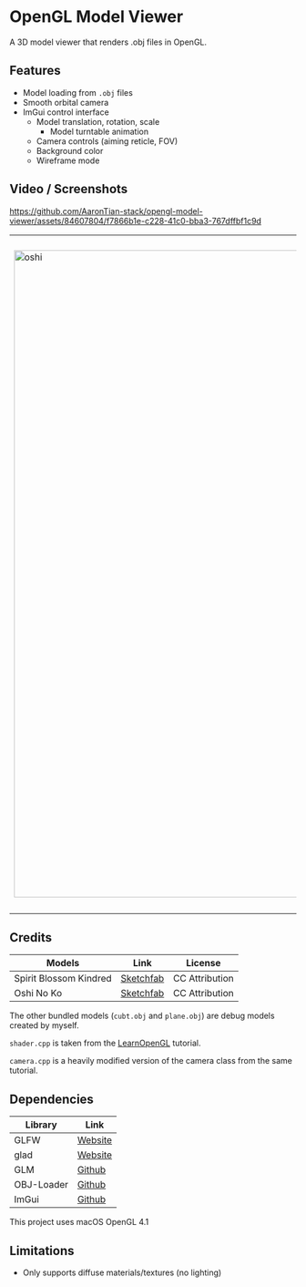 # OpenGL Model Viewer
A 3D model viewer that renders .obj files in OpenGL.

## Features
* Model loading from `.obj` files
* Smooth orbital camera
* ImGui control interface
    * Model translation, rotation, scale
        * Model turntable animation
    * Camera controls (aiming reticle, FOV)
    * Background color
    * Wireframe mode

## Video / Screenshots

https://github.com/AaronTian-stack/opengl-model-viewer/assets/84607804/f7866b1e-c228-41c0-bba3-767dffbf1c9d

<table>
  <tr>
    <td valign="center"><img width="1136" alt="oshi" src="https://github.com/AaronTian-stack/opengl-model-viewer/assets/84607804/4ef46a4a-2b7f-4dd2-836c-218f1259a221"></td>
    <td valign="center"><img width="1136" alt="preview2" src="https://github.com/AaronTian-stack/opengl-model-viewer/assets/84607804/4fa93e69-b3cd-40f7-b43d-35b2526a5149"></td>
    <td valign="center"><img width="1136" alt="oshi_squash" src="https://github.com/AaronTian-stack/opengl-model-viewer/assets/84607804/533c0cb2-a65e-4730-b6c3-bdbdca3717c0"> <p align="center"> <sub>squish</sub> </p></td>
  </tr>
 </table>

## Credits

| Models                 | Link | License |
|------------------------| --- | --- |
| Spirit Blossom Kindred | [Sketchfab](https://skfb.ly/6UFIA) | CC Attribution |
| Oshi No Ko             | [Sketchfab](https://skfb.ly/oHxLA) | CC Attribution |

The other bundled models (`cubt.obj` and `plane.obj`) are debug models created by myself.

`shader.cpp` is taken from the [LearnOpenGL](https://learnopengl.com/) tutorial. 

`camera.cpp` is a heavily modified version of the camera class from the same tutorial.

## Dependencies

| Library    | Link                                         |
|------------|----------------------------------------------|
| GLFW       | [Website](https://www.glfw.org/)             |
| glad       | [Website](https://glad.dav1d.de/)            |
| GLM        | [Github](https://github.com/g-truc/glm)      |
| OBJ-Loader | [Github](https://github.com/Bly7/OBJ-Loader) |
| ImGui      | [Github](https://github.com/ocornut/imgui)   |

This project uses macOS OpenGL 4.1

## Limitations
* Only supports diffuse materials/textures (no lighting)
